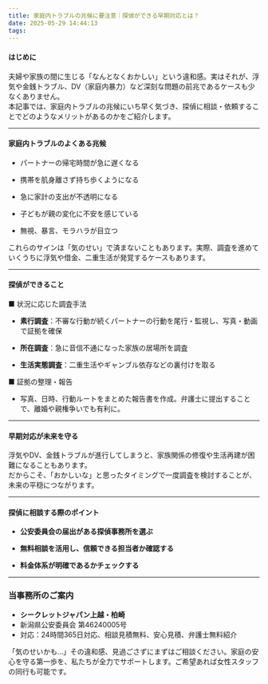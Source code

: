 ```yaml
---
title: 家庭内トラブルの兆候に要注意｜探偵ができる早期対応とは？
date: 2025-05-29 14:44:13
tags:
---
```


#### **はじめに**

夫婦や家族の間に生じる「なんとなくおかしい」という違和感。実はそれが、浮気や金銭トラブル、DV（家庭内暴力）など深刻な問題の前兆であるケースも少なくありません。  
本記事では、家庭内トラブルの兆候にいち早く気づき、探偵に相談・依頼することでどのようなメリットがあるのかをご紹介します。

---

#### **家庭内トラブルのよくある兆候**

* パートナーの帰宅時間が急に遅くなる

* 携帯を肌身離さず持ち歩くようになる

* 急に家計の支出が不透明になる

* 子どもが親の変化に不安を感じている

* 無視、暴言、モラハラが目立つ

これらのサインは「気のせい」で済まないこともあります。実際、調査を進めていくうちに浮気や借金、二重生活が発覚するケースもあります。

---

#### **探偵ができること**

■ 状況に応じた調査手法

* **素行調査**：不審な行動が続くパートナーの行動を尾行・監視し、写真・動画で証拠を確保

* **所在調査**：急に音信不通になった家族の居場所を調査

* **生活実態調査**：二重生活やギャンブル依存などの裏付けを取る

■ 証拠の整理・報告

* 写真、日時、行動ルートをまとめた報告書を作成。弁護士に提出することで、離婚や親権争いでも有利に。

---

#### **早期対応が未来を守る**

浮気やDV、金銭トラブルが進行してしまうと、家族関係の修復や生活再建が困難になることもあります。  
だからこそ、「おかしいな」と思ったタイミングで一度調査を検討することが、未来の平穏につながります。

---

#### **探偵に相談する際のポイント**

* **公安委員会の届出がある探偵事務所を選ぶ**

* **無料相談を活用し、信頼できる担当者か確認する**

* **料金体系が明確であるかチェックする**

---

### **当事務所のご案内**

* **シークレットジャパン上越・柏崎**
* 新潟県公安委員会 第46240005号
* 対応：24時間365日対応、相談見積無料、安心見積、弁護士無料紹介

「気のせいかも…」その違和感、見過ごさずにまずはご相談ください。家庭の安心を守る第一歩を、私たちが全力でサポートします。ご希望あれば女性スタッフの同行も可能です。

